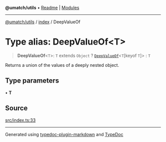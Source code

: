 **@umatch/utils** • [Readme](../../index.md) \| [Modules](../../modules.md)

***

[@umatch/utils](../../modules.md) / [index](../index.md) / DeepValueOf

# Type alias: DeepValueOf\<T\>

> **DeepValueOf**\<`T`\>: `T` extends `Object` ? [`DeepValueOf`](DeepValueOf.md)\<`T`\[keyof `T`\]\> : `T`

Returns a union of the values of a deeply nested object.

## Type parameters

• **T**

## Source

[src/index.ts:33](https://github.com/umatch-oficial/utils/blob/ed8915b/src/index.ts#L33)

***

Generated using [typedoc-plugin-markdown](https://www.npmjs.com/package/typedoc-plugin-markdown) and [TypeDoc](https://typedoc.org/)
